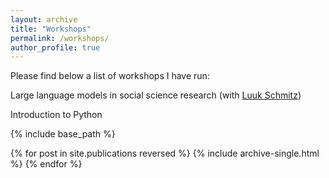 ```yaml
---
layout: archive
title: "Workshops"
permalink: /workshops/
author_profile: true
---
```

Please find below a list of workshops I have run: 

Large language models in social science research (with [Luuk Schmitz](https://luukschmitz.com/))

Introduction to Python

{% include base_path %}

{% for post in site.publications reversed %}
  {% include archive-single.html %}
{% endfor %}
